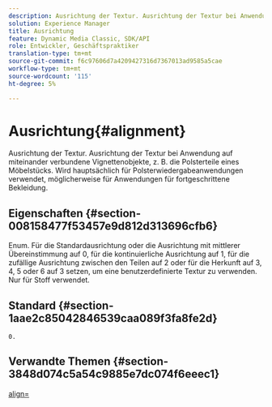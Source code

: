 ```yaml
---
description: Ausrichtung der Textur. Ausrichtung der Textur bei Anwendung auf miteinander verbundene Vignettenobjekte, z. B. die Polsterteile eines Möbelstücks. Wird hauptsächlich für Polsterwiedergabeanwendungen verwendet, möglicherweise für Anwendungen für fortgeschrittene Bekleidung.
solution: Experience Manager
title: Ausrichtung
feature: Dynamic Media Classic, SDK/API
role: Entwickler, Geschäftspraktiker
translation-type: tm+mt
source-git-commit: f6c97606d7a4209427316d7367013ad9585a5cae
workflow-type: tm+mt
source-wordcount: '115'
ht-degree: 5%

---
```



# Ausrichtung{#alignment}

Ausrichtung der Textur. Ausrichtung der Textur bei Anwendung auf miteinander verbundene Vignettenobjekte, z. B. die Polsterteile eines Möbelstücks. Wird hauptsächlich für Polsterwiedergabeanwendungen verwendet, möglicherweise für Anwendungen für fortgeschrittene Bekleidung.

## Eigenschaften {#section-008158477f53457e9d812d313696cfb6}

Enum. Für die Standardausrichtung oder die Ausrichtung mit mittlerer Übereinstimmung auf 0, für die kontinuierliche Ausrichtung auf 1, für die zufällige Ausrichtung zwischen den Teilen auf 2 oder für die Herkunft auf 3, 4, 5 oder 6 auf 3 setzen, um eine benutzerdefinierte Textur zu verwenden. Nur für Stoff verwendet.

## Standard {#section-1aae2c85042846539caa089f3fa8fe2d}

`0.`

## Verwandte Themen {#section-3848d074c5a54c9885e7dc074f6eeec1}

[align=](../../../../../ir-api/http-protocol/image-rendering-api-ref/c-ir-http-protocol-ref/c-ir-http-protocol-command-reference/r-ir-align.md#reference-4d63baa522ce42f9b15167ba34c5c6a7)
